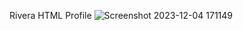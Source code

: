 Rivera HTML Profile
![Screenshot 2023-12-04 171149](https://github.com/lierreliax/WEBPROG/assets/152413692/bea1916d-cada-43f8-b2d8-28f22134cf3f)
